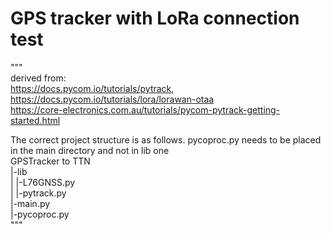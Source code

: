 # GPS tracker with LoRa connection test

"""  
derived from:   
https://docs.pycom.io/tutorials/pytrack,   
https://docs.pycom.io/tutorials/lora/lorawan-otaa  
https://core-electronics.com.au/tutorials/pycom-pytrack-getting-started.html  
                                      
The correct project structure is as follows. pycoproc.py needs to be placed in the main directory and not in lib one  
GPSTracker to TTN  
|-lib  
|  |-L76GNSS.py  
|  |-pytrack.py  
|-main.py  
|-pycoproc.py  
"""
